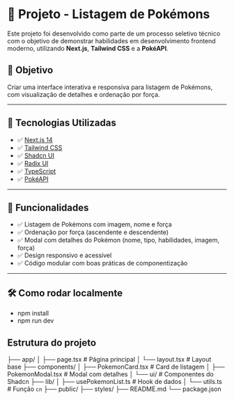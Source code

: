 # 🧪 Projeto - Listagem de Pokémons

Este projeto foi desenvolvido como parte de um processo seletivo técnico com o objetivo de demonstrar habilidades em desenvolvimento frontend moderno, utilizando **Next.js**, **Tailwind CSS** e a **PokéAPI**.

## 🎯 Objetivo

Criar uma interface interativa e responsiva para listagem de Pokémons, com visualização de detalhes e ordenação por força.

---

## 🚀 Tecnologias Utilizadas

- ✅ [Next.js 14](https://nextjs.org/)
- ✅ [Tailwind CSS](https://tailwindcss.com/)
- ✅ [Shadcn UI](https://ui.shadcn.com/)
- ✅ [Radix UI](https://www.radix-ui.com/)
- ✅ [TypeScript](https://www.typescriptlang.org/)
- ✅ [PokéAPI](https://pokeapi.co/)

---

## 📸 Funcionalidades

- ✅ Listagem de Pokémons com imagem, nome e força
- ✅ Ordenação por força (ascendente e descendente)
- ✅ Modal com detalhes do Pokémon (nome, tipo, habilidades, imagem, força)
- ✅ Design responsivo e acessível
- ✅ Código modular com boas práticas de componentização

---

## 🛠️ Como rodar localmente

- npm install
- npm run dev

## Estrutura do projeto

├── app/
│   ├── page.tsx          # Página principal
│   └── layout.tsx        # Layout base
├── components/
│   ├── PokemonCard.tsx   # Card de listagem
│   ├── PokemonModal.tsx  # Modal com detalhes
│   └── ui/               # Componentes do Shadcn
├── lib/
│   ├── usePokemonList.ts # Hook de dados
│   └── utils.ts          # Função `cn`
├── public/
├── styles/
├── README.md
└── package.json
